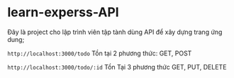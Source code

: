 # learn-experss-API
Đây là project cho lập trình viên tập tành dùng API để xây dựng trang ứng dung;

`http://localhost:3000/todo` Tồn tại 2 phương thức: GET, POST

`http://localhost:3000/todo/:id` Tồn Tại 3 phương thức GET, PUT, DELETE

